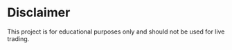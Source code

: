 # Disclaimer

This project is for educational purposes only and should not be used for live trading.
